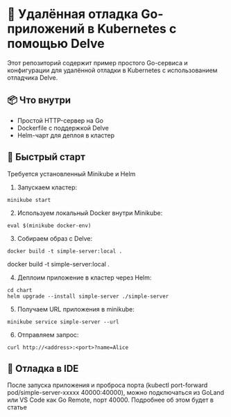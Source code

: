 # 🐛 Удалённая отладка Go-приложений в Kubernetes с помощью Delve

Этот репозиторий содержит пример простого Go-сервиса и конфигурации для удалённой отладки в Kubernetes с использованием отладчика Delve.

## 📦 Что внутри
- Простой HTTP-сервер на Go
- Dockerfile с поддержкой Delve
- Helm-чарт для деплоя в кластер

## 🚀 Быстрый старт

Требуется установленный Minikube и Helm

1.	Запускаем кластер:
```shell
minikube start
```

2. Используем локальный Docker внутри Minikube:
```shell
eval $(minikube docker-env)
```

3. Собираем образ с Delve:
```shell
docker build -t simple-server:local .
```
docker build -t simple-server:local .

4.	Деплоим приложение в кластер через Helm:
```shell
cd chart
helm upgrade --install simple-server ./simple-server
```

5.	Получаем URL приложения в minikube:
```shell
minikube service simple-server --url
```

6.	Отправляем запрос:
```shell
curl http://<address>:<port>?name=Alice

```

## 🧠 Отладка в IDE

После запуска приложения и проброса порта (kubectl port-forward pod/simple-server-xxxxx 40000:40000), можно подключаться из GoLand или VS Code как Go Remote, порт 40000.
Подробнее об этом будет в статье